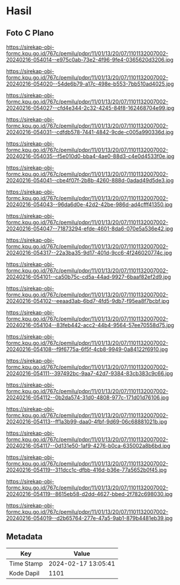 # Hasil

## Foto C Plano

https://sirekap-obj-formc.kpu.go.id/767c/pemilu/pdpr/11/01/13/20/07/1101132007002-20240216-054014--e975c0ab-73e2-4f96-9fe4-0365620d3206.jpg

https://sirekap-obj-formc.kpu.go.id/767c/pemilu/pdpr/11/01/13/20/07/1101132007002-20240216-054020--54de6b79-a17c-498e-b553-7bb510ad4025.jpg

https://sirekap-obj-formc.kpu.go.id/767c/pemilu/pdpr/11/01/13/20/07/1101132007002-20240216-054027--cfd4e344-2c32-4245-84f8-162468704e99.jpg

https://sirekap-obj-formc.kpu.go.id/767c/pemilu/pdpr/11/01/13/20/07/1101132007002-20240216-054031--cdfdb578-7441-4842-9cde-c005a990336d.jpg

https://sirekap-obj-formc.kpu.go.id/767c/pemilu/pdpr/11/01/13/20/07/1101132007002-20240216-054035--f5e010d0-bba4-4ae0-88d3-c4e0d4533f0e.jpg

https://sirekap-obj-formc.kpu.go.id/767c/pemilu/pdpr/11/01/13/20/07/1101132007002-20240216-054041--cbe4f07f-2b8b-4260-888d-0adad49d5de3.jpg

https://sirekap-obj-formc.kpu.go.id/767c/pemilu/pdpr/11/01/13/20/07/1101132007002-20240216-054043--96da6d0e-42d2-42be-986d-ad4cfff41350.jpg

https://sirekap-obj-formc.kpu.go.id/767c/pemilu/pdpr/11/01/13/20/07/1101132007002-20240216-054047--71873294-efde-4601-8da6-070e5a536e42.jpg

https://sirekap-obj-formc.kpu.go.id/767c/pemilu/pdpr/11/01/13/20/07/1101132007002-20240216-054317--22a3ba35-9d17-401d-9cc6-4f246020774c.jpg

https://sirekap-obj-formc.kpu.go.id/767c/pemilu/pdpr/11/01/13/20/07/1101132007002-20240216-054101--ca50b75c-cd5a-44ad-9927-6baaf82ef2d9.jpg

https://sirekap-obj-formc.kpu.go.id/767c/pemilu/pdpr/11/01/13/20/07/1101132007002-20240216-054102--eeaad3ab-6bd7-4fd5-9db7-f95ea8f7bcbf.jpg

https://sirekap-obj-formc.kpu.go.id/767c/pemilu/pdpr/11/01/13/20/07/1101132007002-20240216-054104--83feb442-acc2-44b4-9564-57ee70558d75.jpg

https://sirekap-obj-formc.kpu.go.id/767c/pemilu/pdpr/11/01/13/20/07/1101132007002-20240216-054108--f9f6775a-6f5f-4cb8-9949-0a84122f6910.jpg

https://sirekap-obj-formc.kpu.go.id/767c/pemilu/pdpr/11/01/13/20/07/1101132007002-20240216-054111--397492bc-9aa7-42d7-9384-83cb383c9c66.jpg

https://sirekap-obj-formc.kpu.go.id/767c/pemilu/pdpr/11/01/13/20/07/1101132007002-20240216-054112--0b2da574-31d0-4808-977c-171d01d76106.jpg

https://sirekap-obj-formc.kpu.go.id/767c/pemilu/pdpr/11/01/13/20/07/1101132007002-20240216-054113--ff1a3b99-daa0-4fbf-9d69-06c68881021b.jpg

https://sirekap-obj-formc.kpu.go.id/767c/pemilu/pdpr/11/01/13/20/07/1101132007002-20240216-054117--0d131e50-1af9-4276-b0ca-635002a8b6bd.jpg

https://sirekap-obj-formc.kpu.go.id/767c/pemilu/pdpr/11/01/13/20/07/1101132007002-20240216-054119--311dcc1c-dfbb-416d-b36e-77a5652b0f45.jpg

https://sirekap-obj-formc.kpu.go.id/767c/pemilu/pdpr/11/01/13/20/07/1101132007002-20240216-054119--8615eb58-d2dd-4627-bbed-2f782c698030.jpg

https://sirekap-obj-formc.kpu.go.id/767c/pemilu/pdpr/11/01/13/20/07/1101132007002-20240216-054019--d2b65764-277e-47a5-9ab1-879b4481eb39.jpg


## Metadata

| Key        | Value               |
| ---------- | ------------------- |
| Time Stamp | 2024-02-17 13:05:41 |
| Kode Dapil | 1101                |



